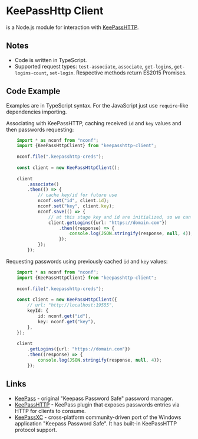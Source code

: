 # KeePassHttp Client

is a Node.js module for interaction with [KeePassHTTP](https://github.com/pfn/keepasshttp).

## Notes

- Code is written in TypeScript.
- Supported request types: `test-associate`, `associate`, `get-logins`, `get-logins-count`, `set-login`. Respective methods return ES2015 Promises.

## Code Example

Examples are in TypeScript syntax. For the JavaScript just use `require`-like dependencies importing.

Associating with KeePassHTTP, caching received `id` and `key` values and then passwords requesting:
```typescript
    import * as nconf from "nconf";
    import {KeePassHttpClient} from "keepasshttp-client";
    
    nconf.file(".keepasshttp-creds");
    
    const client = new KeePassHttpClient();
    
    client
        .associate()
        .then(() => {
            // cache key/id for future use
            nconf.set("id", client.id);
            nconf.set("key", client.key);
            nconf.save(() => {
                // at this stage key and id are initialized, so we can initiate "get-logins" request
                client.getLogins({url: "https://domain.com"})
                    .then((response) => {
                        console.log(JSON.stringify(response, null, 4));
                    });
            });
        });
```

Requesting passwords using previously cached `id` and `key` values:
```typescript
    import * as nconf from "nconf";
    import {KeePassHttpClient} from "keepasshttp-client";
    
    nconf.file(".keepasshttp-creds");
    
    const client = new KeePassHttpClient({
        // url: "http://localhost:19555",
        keyId: {
            id: nconf.get("id"),
            key: nconf.get("key"),
        },
    });
    
    client
        .getLogins({url: "https://domain.com"})
        .then((response) => {
            console.log(JSON.stringify(response, null, 4));
        });
```
## Links

 * [KeePass](http://keepass.info/) - original "Keepass Password Safe" password manager.
 * [KeePassHTTP](https://github.com/pfn/keepasshttp) - KeePass plugin that exposes passwords entries via HTTP for clients to consume.
 * [KeePassXC](https://github.com/keepassxreboot/keepassxc) - cross-platform community-driven port of the Windows application "Keepass Password Safe". It has built-in KeePassHTTP protocol support.
